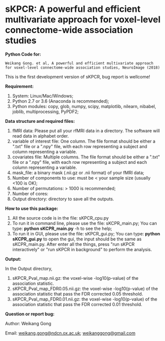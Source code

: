 # sKPCR: A powerful and efficient multivariate approach for voxel-level connectome-wide association studies

**Python Code for:**

```
Weikang Gong. et al, A powerful and efficient multivariate approach for voxel-level connectome-wide association studies, NeuroImage (2018)
```

This is the first development version of sKPCR, bug report is wellcome!

**Requirement:**
1. System: Linux/Mac/Windows;
2. Python 2.7 or 3.6 (Anaconda is recommended);
3. Python modules: copy, glob, numpy, scipy, matplotlib, nilearn, nibabel, joblib, multiprocessing, PyPDF2;


**Data structure and required files:**
1. fMRI data: Please put all your rfMRI data in a directory. The software will read data in alphabet order.
2. variable of interest file: One column. The file format should be either a ".txt" file or a ".npy" file, with each row representing a subject and column representing a variable.
3. covariates file: Multiple columns. The file format should be either a ".txt" file or a ".npy" file, with each row representing a subject and each column representing a variable.
4. mask_file: a binary mask (.nii.gz or .nii format) of your fMRI data;
5. Number of components to use: must be < your sample size (usually <100 is OK);
6. Number of permutations: > 1000 is recommended;
7. Number of cores: 
8. Output directory: directory to save all the outputs.

**How to use this package:**
1. All the source code is in the file: sKPCR_cpu.py
2. To run it in command line, please use the file: sKCPR_main.py; You can type: **python sKCPR_main.py** -h to see the help;
3. To run it in GUI, please use the file: sKPCR_gui.py; You can type: **python sKCPR_gui.py** to open the gui, the input should be the same as sKCPR_main.py. After enter all the things, press "run sKPCR interactively" or "run sKPCR in background" to perform the analysis.


**Output:**

In the Output directory, 
1. sKPCR_Pval_map.nii.gz: the voxel-wise -log10(p-value) of the association statistic.
2. sKPCR_Pval_map_FDR0.05.nii.gz: the voxel-wise -log10(p-value) of the association statistic that pass the FDR corrected 0.05 threshold.
3. sKPCR_Pval_map_FDR0.01.nii.gz: the voxel-wise -log10(p-value) of the association statistic that pass the FDR corrected 0.01 threshold.

**Question or report bug:**

Author: Weikang Gong

Email: weikang.gong@ndcn.ox.ac.uk; weikanggong@gmail.com





